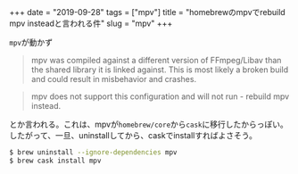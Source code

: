 +++
date = "2019-09-28"
tags = ["mpv"]
title = "homebrewのmpvでrebuild mpv insteadと言われる件"
slug = "mpv"
+++

`mpv`が動かず

> mpv was compiled against a different version of FFmpeg/Libav than the shared library it is linked against. This is most likely a broken build and could result in misbehavior and crashes.

> mpv does not support this configuration and will not run - rebuild mpv instead.

とか言われる。これは、mpvが`homebrew/core`から`cask`に移行したからっぽい。したがって、一旦、uninstallしてから、caskでinstallすればよさそう。

```sh
$ brew uninstall --ignore-dependencies mpv
$ brew cask install mpv
```

